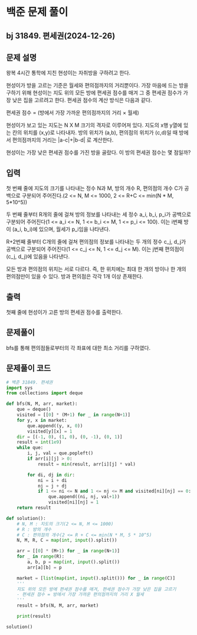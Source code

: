 # 백준 문제 풀이

## bj 31849. 편세권(2024-12-26)

## 문제 설명

왕복 4시간 통학에 지친 현성이는 자취방을 구하려고 한다.

현성이가 방을 고르는 기준은 월세와 편의점까지의 거리뿐이다. 가장 마음에 드는 방을 구하기 위해 현성이는 지도 위의 모든 방에 편세권 점수를 매겨 그 중 편세권 점수가 가장 낮은 집을 고르려고 한다. 편세권 점수의 계산 방식은 다음과 같다.

편세권 점수 = (방에서 가장 가까운 편의점까지의 거리 × 월세)

현성이가 보고 있는 지도는 N X M 크기의 격자로 이루어져 있다. 지도의 x행 y열에 있는 칸의 위치를 (x,y)로 나타내자. 방의 위치가 (a,b), 편의점의 위치가 (c,d)일 때 방에서 편의점까지의 거리는 |a-c|+|b-d| 로 계산한다.

현성이는 가장 낮은 편세권 점수를 가진 방을 골랐다. 이 방의 편세권 점수는 몇 점일까?

## 입력

첫 번째 줄에 지도의 크기를 나타내는 정수 N과 M, 방의 개수 R, 편의점의 개수 C가 공백으로 구분되어 주어진다.(2 <= N, M <= 1000, 2 <= R+C <= min(N * M, 5*10^5))

두 번째 줄부터 R개의 줄에 걸쳐 방의 정보를 나타내는 세 정수 a_i, b_i, p_i가 공백으로 구분되어 주어진다(1 <= a_i <= N, 1 <= b_i <= M, 1 <= p_i <= 100). 이는 i번째 방이 (a_i, b_i)에 있으며, 월세가 p_i임을 나타낸다.

R+2번째 줄부터 C개의 줄에 걸쳐 편의점의 정보를 나타내는 두 개의 정수 c_j, d_j가 공백으로 구분되어 주어진다(1 <= c_j <= N, 1 <= d_j <= M). 이는 j번째 편의점이 (c_j, d_j)에 있음을 나타낸다.

모든 방과 편의점의 위치는 서로 다르다. 즉, 한 위치에는 최대 한 개의 방이나 한 개의 편의점만이 있을 수 있다. 방과 편의점은 각각 1개 이상 존재한다.

## 출력

첫째 줄에 현성이가 고른 방의 편세권 점수를 출력한다.

## 문제풀이

bfs를 통해 편의점들로부터의 각 좌표에 대한 최소 거리를 구하였다.

## 문제풀이 코드

```python
# 백준 31849. 편세권
import sys
from collections import deque

def bfs(N, M, arr, market):
    que = deque()
    visited = [[0] * (M+1) for _ in range(N+1)]
    for y, x in market:
        que.append((y, x, 0))
        visited[y][x] = 1
    dir = [(-1, 0), (1, 0), (0, -1), (0, 1)]
    result = int(1e9)
    while que:
        i, j, val = que.popleft()
        if arr[i][j] > 0:
            result = min(result, arr[i][j] * val)

        for di, dj in dir:
            ni = i + di
            nj = j + dj
            if 1 <= ni <= N and 1 <= nj <= M and visited[ni][nj] == 0:
                que.append((ni, nj, val+1))
                visited[ni][nj] = 1
    return result

def solution():
    # N, M : 지도의 크기(2 <= N, M <= 1000)
    # R : 방의 개수
    # C : 편의점의 개수(2 <= R + C <= min(N * M, 5 * 10^5)
    N, M, R, C = map(int, input().split())

    arr = [[0] * (M+1) for _ in range(N+1)]
    for _ in range(R):
        a, b, p = map(int, input().split())
        arr[a][b] = p

    market = [list(map(int, input().split())) for _ in range(C)]
    '''
    지도 위의 모든 방에 편세권 점수를 매겨, 편세권 점수가 가장 낮은 집을 고르기
    - 편세권 점수 = 방에서 가장 가까운 편의점까지의 거리 X 월세
    '''
    result = bfs(N, M, arr, market)

    print(result)

solution()
```
